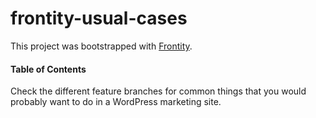 # frontity-usual-cases

This project was bootstrapped with [Frontity](https://frontity.org/).

#### Table of Contents

Check the different feature branches for common things that you would probably want to do in a WordPress marketing site.
